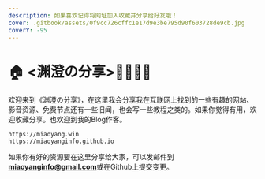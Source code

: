 ```yaml
---
description: 如果喜欢记得将网址加入收藏并分享给好友哦！
cover: .gitbook/assets/0f9cc726cffc1e17d9e3be795d90f603728de9cb.jpg
coverY: -95
---
```


# 🏠 <渊澄の分享>🤷‍♂️🤷‍♀️

欢迎来到《渊澄の分享》，在这里我会分享我在互联网上找到的一些有趣的网站、影音资源、免费节点还有一些旧闻，也会写一些教程之类的。如果你觉得有用，欢迎收藏分享。也欢迎到我的Blog作客。

```
https://miaoyang.win
https://miaoyanginfo.github.io
```

如果你有好的资源要在这里分享给大家，可以发邮件到**miaoyanginfo@gmail.com**或在Github上提交变更。
